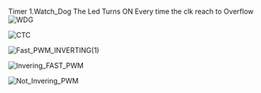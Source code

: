 Timer
1.Watch_Dog
The Led Turns ON Every time the clk reach to Overflow
![WDG](https://user-images.githubusercontent.com/73604557/229183911-fe7ce32e-aef1-44e4-abe3-79f2570ff2f7.gif)


![CTC](https://user-images.githubusercontent.com/73604557/229183920-d7bc314b-eb03-4ac1-b8d4-651ebb81de13.gif)


![Fast_PWM_INVERTING(1)](https://user-images.githubusercontent.com/73604557/229183974-1ee5a12d-a92c-4a17-89aa-6919082f229f.gif)


![Invering_FAST_PWM](https://user-images.githubusercontent.com/73604557/229184035-bd39a9c6-1c24-43d3-ad3b-73da833835bd.png)


![Not_Invering_PWM](https://user-images.githubusercontent.com/73604557/229184045-85bcfed7-1150-45ce-b508-fe40c4b3e2ed.png)


